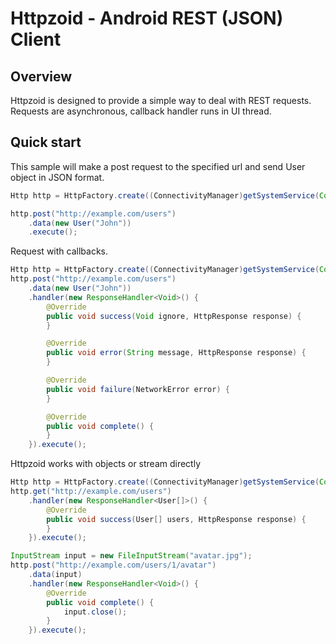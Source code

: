 # Httpzoid - Android REST (JSON) Client
## Overview
Httpzoid is designed to provide a simple way to deal with REST requests.
Requests are asynchronous, callback handler runs in UI thread.

## Quick start
This sample will make a post request to the specified url and send User object in JSON format.
```java
Http http = HttpFactory.create((ConnectivityManager)getSystemService(Context.CONNECTIVITY_SERVICE));

http.post("http://example.com/users")
    .data(new User("John"))
    .execute();
```

Request with callbacks.
```java
Http http = HttpFactory.create((ConnectivityManager)getSystemService(Context.CONNECTIVITY_SERVICE));
http.post("http://example.com/users")
    .data(new User("John"))
    .handler(new ResponseHandler<Void>() {
        @Override
        public void success(Void ignore, HttpResponse response) {
        }

        @Override
        public void error(String message, HttpResponse response) {
        }

        @Override
        public void failure(NetworkError error) {
        }

        @Override
        public void complete() {
        }
    }).execute();
```

Httpzoid works with objects or stream directly
```java
Http http = HttpFactory.create((ConnectivityManager)getSystemService(Context.CONNECTIVITY_SERVICE));
http.get("http://example.com/users")
    .handler(new ResponseHandler<User[]>() {
        @Override
        public void success(User[] users, HttpResponse response) {
        }
    }).execute();

InputStream input = new FileInputStream("avatar.jpg");
http.post("http://example.com/users/1/avatar")
    .data(input)
    .handler(new ResponseHandler<Void>() {
        @Override
        public void complete() {
            input.close();
        }
    }).execute();
```